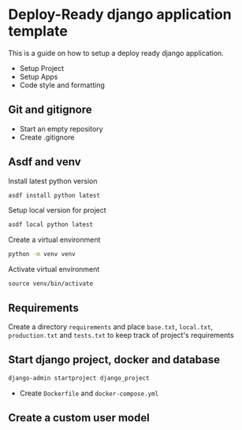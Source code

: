 # Deploy-Ready django application template

This is a guide on how to setup a deploy ready django application.

- Setup Project
- Setup Apps
- Code style and formatting

## Git and gitignore

- Start an empty repository
- Create .gitignore

## Asdf and venv

Install latest python version
```bash
asdf install python latest
```

Setup local version for project
```bash
asdf local python latest
```

Create a virtual environment
```bash
python -m venv venv
```

Activate virtual environment
```
source venv/bin/activate
```

## Requirements

Create a directory `requirements` and place `base.txt`, `local.txt`, `production.txt` and `tests.txt` to keep track of project's requirements

## Start django project, docker and database

```bash
django-admin startproject django_project
```

- Create `Dockerfile` and `docker-compose.yml`

## Create a custom user model
